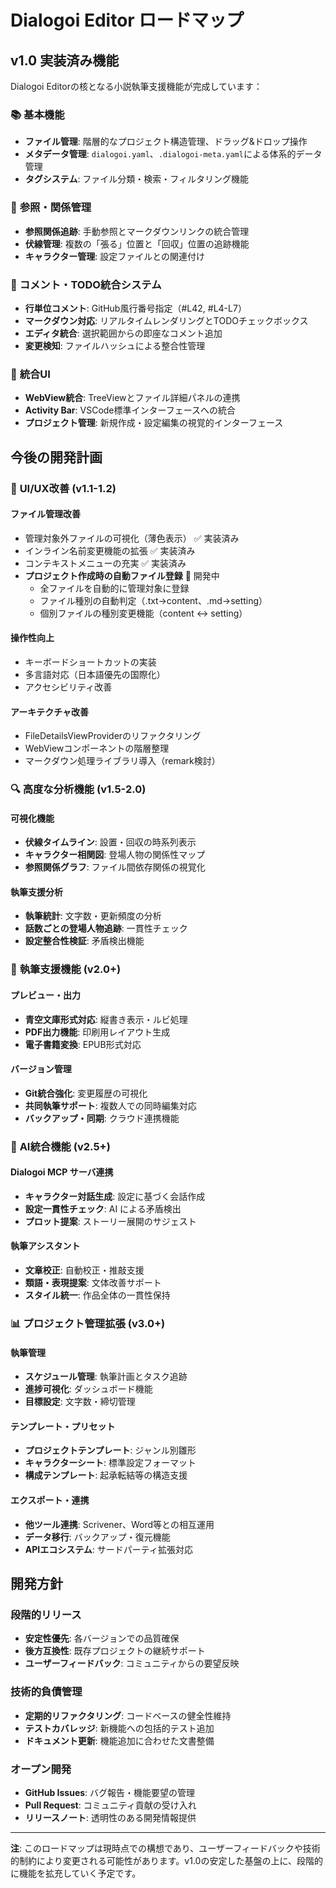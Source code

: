 # Dialogoi Editor ロードマップ

## v1.0 実装済み機能

Dialogoi Editorの核となる小説執筆支援機能が完成しています：

### 📚 **基本機能**
- **ファイル管理**: 階層的なプロジェクト構造管理、ドラッグ&ドロップ操作
- **メタデータ管理**: `dialogoi.yaml`、`.dialogoi-meta.yaml`による体系的データ管理
- **タグシステム**: ファイル分類・検索・フィルタリング機能

### 🔗 **参照・関係管理**
- **参照関係追跡**: 手動参照とマークダウンリンクの統合管理
- **伏線管理**: 複数の「張る」位置と「回収」位置の追跡機能
- **キャラクター管理**: 設定ファイルとの関連付け

### 📝 **コメント・TODO統合システム**
- **行単位コメント**: GitHub風行番号指定（#L42, #L4-L7）
- **マークダウン対応**: リアルタイムレンダリングとTODOチェックボックス
- **エディタ統合**: 選択範囲からの即座なコメント追加
- **変更検知**: ファイルハッシュによる整合性管理

### 🎨 **統合UI**
- **WebView統合**: TreeViewとファイル詳細パネルの連携
- **Activity Bar**: VSCode標準インターフェースへの統合
- **プロジェクト管理**: 新規作成・設定編集の視覚的インターフェース

## 今後の開発計画

### 🎨 **UI/UX改善** (v1.1-1.2)

#### **ファイル管理改善**
- 管理対象外ファイルの可視化（薄色表示） ✅ 実装済み
- インライン名前変更機能の拡張 ✅ 実装済み
- コンテキストメニューの充実 ✅ 実装済み
- **プロジェクト作成時の自動ファイル登録** 🔄 開発中
  - 全ファイルを自動的に管理対象に登録
  - ファイル種別の自動判定（.txt→content、.md→setting）
  - 個別ファイルの種別変更機能（content ↔ setting）

#### **操作性向上**
- キーボードショートカットの実装
- 多言語対応（日本語優先の国際化）
- アクセシビリティ改善

#### **アーキテクチャ改善**
- FileDetailsViewProviderのリファクタリング
- WebViewコンポーネントの階層整理
- マークダウン処理ライブラリ導入（remark検討）

### 🔍 **高度な分析機能** (v1.5-2.0)

#### **可視化機能**
- **伏線タイムライン**: 設置・回収の時系列表示
- **キャラクター相関図**: 登場人物の関係性マップ
- **参照関係グラフ**: ファイル間依存関係の視覚化

#### **執筆支援分析**
- **執筆統計**: 文字数・更新頻度の分析
- **話数ごとの登場人物追跡**: 一貫性チェック
- **設定整合性検証**: 矛盾検出機能

### 📖 **執筆支援機能** (v2.0+)

#### **プレビュー・出力**
- **青空文庫形式対応**: 縦書き表示・ルビ処理
- **PDF出力機能**: 印刷用レイアウト生成
- **電子書籍変換**: EPUB形式対応

#### **バージョン管理**
- **Git統合強化**: 変更履歴の可視化
- **共同執筆サポート**: 複数人での同時編集対応
- **バックアップ・同期**: クラウド連携機能

### 🤖 **AI統合機能** (v2.5+)

#### **Dialogoi MCP サーバ連携**
- **キャラクター対話生成**: 設定に基づく会話作成
- **設定一貫性チェック**: AI による矛盾検出
- **プロット提案**: ストーリー展開のサジェスト

#### **執筆アシスタント**
- **文章校正**: 自動校正・推敲支援
- **類語・表現提案**: 文体改善サポート
- **スタイル統一**: 作品全体の一貫性保持

### 📊 **プロジェクト管理拡張** (v3.0+)

#### **執筆管理**
- **スケジュール管理**: 執筆計画とタスク追跡
- **進捗可視化**: ダッシュボード機能
- **目標設定**: 文字数・締切管理

#### **テンプレート・プリセット**
- **プロジェクトテンプレート**: ジャンル別雛形
- **キャラクターシート**: 標準設定フォーマット
- **構成テンプレート**: 起承転結等の構造支援

#### **エクスポート・連携**
- **他ツール連携**: Scrivener、Word等との相互運用
- **データ移行**: バックアップ・復元機能
- **APIエコシステム**: サードパーティ拡張対応

## 開発方針

### **段階的リリース**
- **安定性優先**: 各バージョンでの品質確保
- **後方互換性**: 既存プロジェクトの継続サポート  
- **ユーザーフィードバック**: コミュニティからの要望反映

### **技術的負債管理**
- **定期的リファクタリング**: コードベースの健全性維持
- **テストカバレッジ**: 新機能への包括的テスト追加
- **ドキュメント更新**: 機能追加に合わせた文書整備

### **オープン開発**
- **GitHub Issues**: バグ報告・機能要望の管理
- **Pull Request**: コミュニティ貢献の受け入れ
- **リリースノート**: 透明性のある開発情報提供

---

**注**: このロードマップは現時点での構想であり、ユーザーフィードバックや技術的制約により変更される可能性があります。v1.0の安定した基盤の上に、段階的に機能を拡充していく予定です。